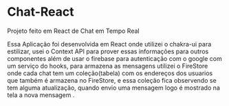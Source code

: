 # Chat-React

Projeto feito em React de Chat em Tempo Real

Essa Aplicação foi desenvolvida em React onde utilizei o chakra-ui para estilizar, usei o Context API para prover essas informações para outros componentes além de usar o firebase para autenticação com o google com um serviço do hooks, para armazena as mensagens utilizei o FireStore onde cada chat tem um coleção(tabela) com os endereços dos usuarios que também é armazena no FireStore, e essa coleção fica observendo se tem alguma atualização, quando envio uma mensagem logo é mostrado na tela a nova mensagem . 

